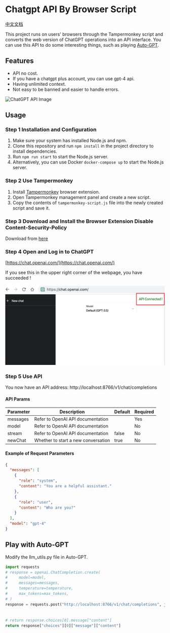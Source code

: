 # Chatgpt API By Browser Script

[中文文档](./README.zh.md)

This project runs on users' browsers through the Tampermonkey script and converts the web version of ChatGPT operations into an API interface. You can use this API to do some interesting things, such as playing [Auto-GPT](https://github.com/Significant-Gravitas/Auto-GPT).

## Features
- API no cost.
- If you have a chatgpt plus account, you can use gpt-4 api.
- Having unlimited context.
- Not easy to be banned and easier to handle errors.

![ChatGPT API Image](./demo.gif)

## Usage

### Step 1 Installation and Configuration

1. Make sure your system has installed Node.js and npm.
2. Clone this repository and run `npm install` in the project directory to install dependencies.
3. Run `npm run start` to start the Node.js server.
4. Alternatively, you can use Docker `docker-compose up` to start the Node.js server.

### Step 2 Use Tampermonkey

1. Install [Tampermonkey](https://www.tampermonkey.net/) browser extension.
2. Open Tampermonkey management panel and create a new script.
3. Copy the contents of `tampermonkey-script.js` file into the newly created script and save it.

### Step 3 Download and Install the Browser Extension Disable Content-Security-Policy

Download from [here](https://chromewebstore.google.com/detail/disable-content-security/ieelmcmcagommplceebfedjlakkhpden)

### Step 4 Open and Log in to ChatGPT

[https://chat.openai.com/](https://chat.openai.com/)

If you see this in the upper right corner of the webpage, you have succeeded !

![Success Image](./success.png)

### Step 5 Use API

You now have an API address: http://localhost:8766/v1/chat/completions


#### API Params
| Parameter   | Description                                      | Default | Required |
|-------------|--------------------------------------------------|---------|----------|
| messages    | Refer to OpenAI API documentation                |      | Yes      |
| model       | Refer to OpenAI API documentation                |      | No       |
| stream      | Refer to OpenAI API documentation                | false   | No       |
| newChat     | Whether to start a new conversation              | true    | No       |

#### Example of Request Parameters
```json
{
  "messages": [
    {
      "role": "system",
      "content": "You are a helpful assistant."
    },
    {
      "role": "user",
      "content": "Who are you?"
    }
  ],
  "model": "gpt-4"
}

```
## Play with Auto-GPT

Modify the llm_utils.py file in Auto-GPT.
```python
import requests
# response = openai.ChatCompletion.create(
#     model=model,
#     messages=messages,
#     temperature=temperature,
#     max_tokens=max_tokens,
# )
response = requests.post("http://localhost:8766/v1/chat/completions", json={"messages": messages, "model": model, "newChat": False, "temperature": temperature, "max_tokens": max_tokens}).json()


# return response.choices[0].message["content"]
return response["choices"][0]["message"]["content"]
```
